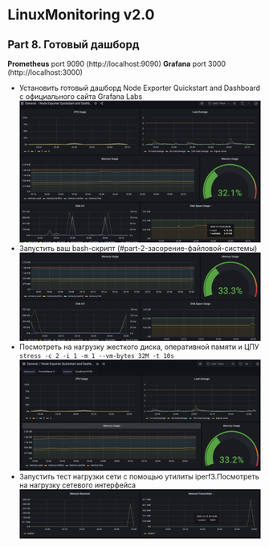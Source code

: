 # LinuxMonitoring v2.0

## Part 8. Готовый дашборд
**Prometheus** port 9090 (http://localhost:9090)
**Grafana** port 3000 (http://localhost:3000)
* Установить готовый дашборд Node Exporter Quickstart and Dashboard с официального сайта Grafana Labs
![linux_monitoringv2.0](img/1.png)
* Запустить ваш bash-скрипт (#part-2-засорение-файловой-системы)
![linux_monitoringv2.0](img/2.png)
* Посмотреть на нагрузку жесткого диска, оперативной памяти и ЦПУ `stress -c 2 -i 1 -m 1 --vm-bytes 32M -t 10s`
![linux_monitoringv2.0](img/3.png)
* Запустить тест нагрузки сети с помощью утилиты iperf3.Посмотреть на нагрузку сетевого интерфейса
![linux_monitoringv2.0](img/4.png)



